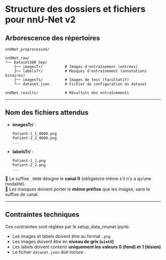 # Structure des dossiers et fichiers pour nnU-Net v2

## Arborescence des répertoires

```
nnUNet_preprocessed/

nnUNet_raw/
└── Dataset300_Sep/
    ├── imagesTr/          # Images d'entraînement (entrées)
    ├── labelsTr/          # Masques d'entraînement (annotations binaires)
    ├── imagesTs/          # Images de test (facultatif)
    └── dataset.json       # Fichier de configuration du dataset

nnUNet_results/            # Résultats des entraînements
```

---

## Nom des fichiers attendus

- **imagesTr/** :
  ```
  Patient-1_1_0000.png
  Patient-2_2_0000.png
  ...
  ```

- **labelsTr/** :
  ```
  Patient-1_1.png
  Patient-2_2.png
  ...
  ```

🔹 Le suffixe `_0000` désigne le **canal 0** (obligatoire même s’il n’y a qu’une modalité).  
🔹 Les masques doivent porter le **même préfixe** que les images, sans le suffixe de canal.

---

## Contraintes techniques

Ces contraintes sont réglées par le setup_data_nnunet.ipynb.

- Les images et labels doivent être au format `.png`
- Les images doivent être en **niveau de gris (`uint8`)**
- Les labels doivent contenir **uniquement les valeurs 0 (fond) et 1 (lésion)**
- Le fichier `dataset.json` doit inclure :



